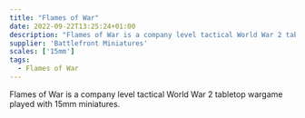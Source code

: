 ```yaml
---
title: "Flames of War"
date: 2022-09-22T13:25:24+01:00
description: "Flames of War is a company level tactical World War 2 tabletop wargame played with 15mm miniatures."
supplier: 'Battlefront Miniatures'
scales: ['15mm']
tags:
  - Flames of War
---
```


Flames of War is a company level tactical World War 2 tabletop wargame played with 15mm miniatures.
